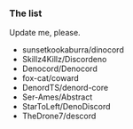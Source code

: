 ### The list

Update me, please.

- sunsetkookaburra/dinocord
- Skillz4Killz/Discordeno
- Denocord/Denocord
- fox-cat/coward
- DenordTS/denord-core
- Ser-Ames/Abstract
- StarToLeft/DenoDiscord
- TheDrone7/descord
